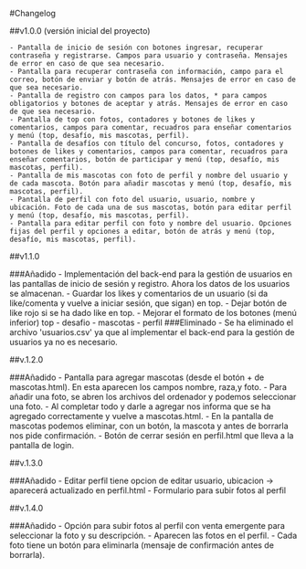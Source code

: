 #Changelog

##v1.0.0 (versión inicial del proyecto)

    - Pantalla de inicio de sesión con botones ingresar, recuperar contraseña y registrarse. Campos para usuario y contraseña. Mensajes de error en caso de que sea necesario.
    - Pantalla para recuperar contraseña con información, campo para el correo, botón de enviar y botón de atrás. Mensajes de error en caso de que sea necesario.
    - Pantalla de registro con campos para los datos, * para campos obligatorios y botones de aceptar y atrás. Mensajes de error en caso de que sea necesario.
    - Pantalla de top con fotos, contadores y botones de likes y comentarios, campos para comentar, recuadros para enseñar comentarios y menú (top, desafío, mis mascotas, perfil).
    - Pantalla de desafíos con título del concurso, fotos, contadores y botones de likes y comentarios, campos para comentar, recuadros para enseñar comentarios, botón de participar y menú (top, desafío, mis mascotas, perfil).
    - Pantalla de mis mascotas con foto de perfil y nombre del usuario y de cada mascota. Botón para añadir mascotas y menú (top, desafío, mis mascotas, perfil).
    - Pantalla de perfil con foto del usuario, usuario, nombre y ubicación. Foto de cada una de sus mascotas, botón para editar perfil y menú (top, desafío, mis mascotas, perfil).
    - Pantalla para editar perfil con foto y nombre del usuario. Opciones fijas del perfil y opciones a editar, botón de atrás y menú (top, desafío, mis mascotas, perfil).



##v1.1.0

###Añadido
    - Implementación del back-end para la gestión de usuarios en las pantallas de inicio de sesión y registro. Ahora los datos de los usuarios se almacenan.
    - Guardar los likes y comentarios de un usuario (si da like/comenta y vuelve a iniciar sesión, que sigan) en top.
    - Dejar botón de like rojo si se ha dado like en top.
    - Mejorar el formato de los botones (menú inferior) top - desafio - mascotas - perfil
###Eliminado
    - Se ha eliminado el archivo 'usuarios.csv' ya que al implementar el back-end para la gestión de usuarios ya no es necesario.  

##v.1.2.0
 
###Añadido
    - Pantalla para agregar mascotas (desde el botón + de mascotas.html). En esta aparecen los campos nombre, raza,y foto.
    - Para añadir una foto, se abren los archivos del ordenador y podemos seleccionar una foto.
    - Al completar todo y darle a agregar nos informa que se ha agregado correctamente y vuelve a mascotas.html.
    - En la pantalla de mascotas podemos eliminar, con un botón, la mascota y antes de borrarla nos pide confirmación.
    - Botón de cerrar sesión en perfil.html que lleva a la pantalla de login.

##v.1.3.0
 
###Añadido
    - Editar perfil tiene opcion de editar usuario, ubicacion  -> aparecerá actualizado en perfil.html
    - Formulario para subir fotos al perfil 

##v.1.4.0
 
###Añadido
    - Opción para subir fotos al perfil con venta emergente para seleccionar la foto y su descripción.
    - Aparecen las fotos en el perfil.
    - Cada foto tiene un botón para eliminarla (mensaje de confirmación antes de borrarla).


